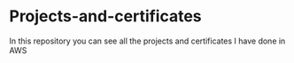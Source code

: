 # Projects-and-certificates
In this repository you can see all the projects and certificates I have done in AWS 
